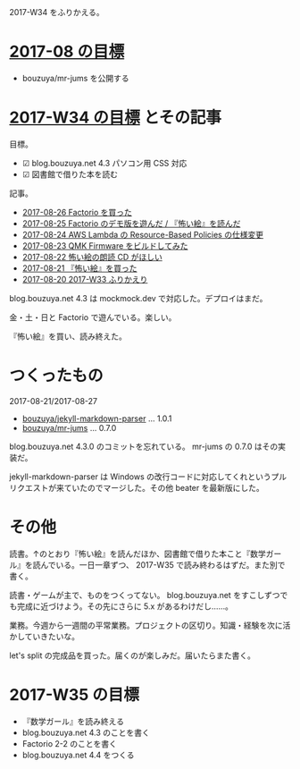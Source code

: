 2017-W34 をふりかえる。

# [2017-08 の目標][2017-07-31]

- bouzuya/mr-jums を公開する

# [2017-W34 の目標][2017-07-30] とその記事

目標。

- ☑ blog.bouzuya.net 4.3 パソコン用 CSS 対応
- ☑ 図書館で借りた本を読む

記事。

- [2017-08-26 Factorio を買った][2017-08-26]
- [2017-08-25 Factorio のデモ版を遊んだ / 『怖い絵』を読んだ][2017-08-25]
- [2017-08-24 AWS Lambda の Resource-Based Policies の仕様変更][2017-08-24]
- [2017-08-23 QMK Firmware をビルドしてみた][2017-08-23]
- [2017-08-22 怖い絵の朗読 CD がほしい][2017-08-22]
- [2017-08-21 『怖い絵』を買った][2017-08-21]
- [2017-08-20 2017-W33 ふりかえり][2017-08-20]

blog.bouzuya.net 4.3 は mockmock.dev で対応した。デプロイはまだ。

金・土・日と Factorio で遊んでいる。楽しい。

『怖い絵』を買い、読み終えた。

# つくったもの

2017-08-21/2017-08-27

- [bouzuya/jekyll-markdown-parser][] ... 1.0.1
- [bouzuya/mr-jums][] ... 0.7.0

blog.bouzuya.net 4.3.0 のコミットを忘れている。 mr-jums の 0.7.0 はその実装だ。

jekyll-markdown-parser は Windows の改行コードに対応してくれというプルリクエストが来ていたのでマージした。その他 beater を最新版にした。

# その他

読書。↑のとおり『怖い絵』を読んだほか、図書館で借りた本こと『数学ガール』を読んでいる。一日一章ずつ、 2017-W35 で読み終わるはずだ。また別で書く。

読書・ゲームが主で、ものをつくってない。 blog.bouzuya.net をすこしずつでも完成に近づけよう。その先にさらに 5.x があるわけだし……。

業務。今週から一週間の平常業務。プロジェクトの区切り。知識・経験を次に活かしていきたいな。

let's split の完成品を買った。届くのが楽しみだ。届いたらまた書く。

# 2017-W35 の目標

- 『数学ガール』を読み終える
- blog.bouzuya.net 4.3 のことを書く
- Factorio 2-2 のことを書く
- blog.bouzuya.net 4.4 をつくる

[2017-07-30]: https://blog.bouzuya.net/2017/07/30/
[2017-07-31]: https://blog.bouzuya.net/2017/07/31/
[2017-08-20]: https://blog.bouzuya.net/2017/08/20/
[2017-08-21]: https://blog.bouzuya.net/2017/08/21/
[2017-08-22]: https://blog.bouzuya.net/2017/08/22/
[2017-08-23]: https://blog.bouzuya.net/2017/08/23/
[2017-08-24]: https://blog.bouzuya.net/2017/08/24/
[2017-08-25]: https://blog.bouzuya.net/2017/08/25/
[2017-08-26]: https://blog.bouzuya.net/2017/08/26/
[bouzuya/jekyll-markdown-parser]: https://github.com/bouzuya/jekyll-markdown-parser
[bouzuya/mr-jums]: https://github.com/bouzuya/mr-jums
